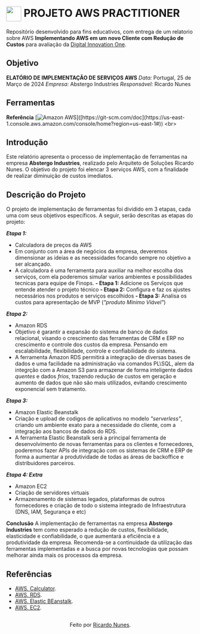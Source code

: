 <h1>
    <a href="https://www.dio.me/">
     <img align="center" width="40px" src="https://hermes.digitalinnovation.one/assets/diome/logo-minimized.png"></a>
    <span>PROJETO AWS PRACTITIONER</span>
</h1>

Repositório desenvolvido para fins educativos, com entrega de um relatorio sobre AWS **Implementando AWS em um novo Cliente com Redução de Custos** para avaliação da [Digital Innovation One](https://www.dio.me/).

## Objetivo

**ELATÓRIO DE IMPLEMENTAÇÃO DE SERVIÇOS AWS**
*Data:* Portugal, 25 de Março de 2024
*Empresa:* Abstergo Industries 
*Responsável:* Ricardo Nunes

## Ferramentas

**Referência**
[![Amazon AWS]([https://img.shields.io/badge/Git-000?style=for-the-badge&logo=git&logoColor=E94D5F](https://www.bing.com/images/search?view=detailV2&ccid=Sd4Hxz8%2f&id=CAA13F9E99B8202EDF1A6C1DB8C0C2F9151A89DD&thid=OIP.Sd4Hxz8_CqID29kyj5-k9wHaEc&mediaurl=https%3a%2f%2fwww.pngplay.com%2fwp-content%2fuploads%2f3%2fAmazon-Web-Services-AWS-Logo-Transparent-PNG.png&cdnurl=https%3a%2f%2fth.bing.com%2fth%2fid%2fR.49de07c73f3f0aa203dbd9328f9fa4f7%3frik%3d3YkaFfnCwLgdbA%26pid%3dImgRaw%26r%3d0&exph=2400&expw=4000&q=aws+icon&simid=608017110382878103&FORM=IRPRST&ck=7CC5C191FE5EC63A0D147379BC6860AF&selectedIndex=0&itb=1))]([https://git-scm.com/doc](https://us-east-1.console.aws.amazon.com/console/home?region=us-east-1#)) 
<br>

## Introdução
Este relatório apresenta o processo de implementação de ferramentas na empresa **Abstergo Industries**, realizado pelo Arquiteto de Soluções Ricardo Nunes. O objetivo do projeto foi elencar 3 serviços AWS, com a finalidade de realizar diminuição de custos imediatos.

## Descrição do Projeto
O projeto de implementação de ferramentas foi dividido em 3 etapas, cada uma com seus objetivos específicos. A seguir, serão descritas as etapas do projeto:

***Etapa 1:***
- Calculadora de preços da AWS
- Em conjunto com a área de negócios da empresa, deveremos dimensionar as ideias e as necessidades focando sempre no objetivo a ser alcançado.
- A calculadora é uma ferramenta para auxiliar na melhor escolha dos serviços, com ela poderemos simular varios ambientes e possibilidades tecnicas para equipe de Finops.
    **- Etapa 1:** Adicione os Serviços que entende atender o projeto técnico
    **- Etapa 2:** Configura e faz os ajustes necessários nos produtos e serviços escolhidos
    **- Etapa 3:** Analisa os custos para apresentação de MVP (*"produto Mínimo Viável"*)

***Etapa 2:***
- Amazon RDS
- Objetivo é garantir a expansão do sistema de banco de dados relacional, visando o crescimento das ferramentas de CRM e ERP no crescimento e controle dos custos da empresa. Pensando em escalabilidade, flexibilidade, controle e confiabilidade do sistema.
- A ferramenta Amazon RDS permitirá a integração de diversas bases de dados e uma facilidade na administração via comandos PL\SQL, alem da integrção com a Amazon S3 para armazenar de forma inteligente dados *quentes* e dados *frios*, trazendo redução de custos em geração e aumento de dados que não são mais utilizados, evitando crescimento exponencial sem tratamento.

***Etapa 3:***
- Amazon Elastic Beanstalk
- Criação e upload de codigos de aplicativos no modelo *"serverless"*, criando um ambiente exato para a necessidade do cliente, com a integração aos bancos de dados do RDS.
- A ferramenta Elastic Beanstalk será a principal ferramenta de desenvolvimento de novas ferramentas para os clientes e fornecedores, poderemos fazer APIs de integração com os sistemas de CRM e ERP de forma a aumentar a produtividade de todas as áreas de backoffice e distribuidores parceiros.

***Etapa 4: Extra***
- Amazon EC2
- Criação de servidores virtuais
- Armazenamento de sistemas legados, plataformas de outros fornecedores e criação de todo o sistema integrado de Infraestrutura (DNS, IAM, Segurança e etc)

**Conclusão**
A implementação de ferramentas na empresa **Abstergo Industries** tem como esperado a redução de custos, flexibilidade, elasticidade e confiabilidade, o que aumentará a eficiência e a produtividade da empresa. Recomenda-se a continuidade da utilização das ferramentas implementadas e a busca por novas tecnologias que possam melhorar ainda mais os processos da empresa.

## Referências
- [AWS. Calculator](https://calculator.aws/#/).
- [AWS. RDS](https://us-east-1.console.aws.amazon.com/rds/home?region=us-east-1).
- [AWS. Elastic BEanstalk](https://us-east-1.console.aws.amazon.com/elasticbeanstalk/home?region=us-east-1#/welcome).
- [AWS. EC2](https://us-east-1.console.aws.amazon.com/ec2/home?region=us-east-1#Home:).

##
<div align="center">Feito por <a href="https://github.com/ricardonunesoficial">Ricardo Nunes</a>.</div>




